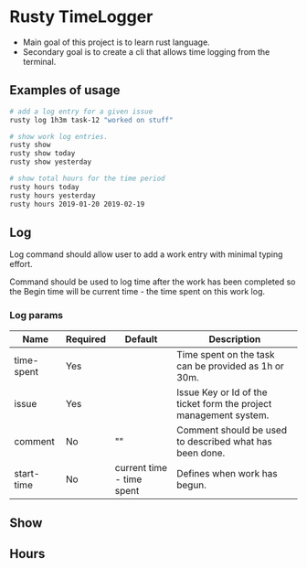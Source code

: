 # Rusty TimeLogger

* Main goal of this project is to learn rust language. 
* Secondary goal is to create a cli that allows time logging from the terminal.


## Examples of usage

``` bash  
# add a log entry for a given issue
rusty log 1h3m task-12 "worked on stuff"

# show work log entries.
rusty show
rusty show today 
rusty show yesterday

# show total hours for the time period
rusty hours today
rusty hours yesterday
rusty hours 2019-01-20 2019-02-19
```

## Log
Log command should allow user to add a work entry with minimal typing effort.

Command should be used to log time after the work has been completed so the Begin time will be current time - the time spent on this work log.

### Log params 

| Name       | Required | Default                   | Description                                                       |
| ---------- | -------- | ------------------------- | ----------------------------------------------------------------- |
| time-spent | Yes      |                           | Time spent on the task can be provided as 1h or 30m.              |
| issue      | Yes      |                           | Issue Key or Id of the ticket form the project management system. |
| comment    | No       | ""                        | Comment should be used to described what has been done.           |
| start-time | No       | current time - time spent | Defines when work has begun.                                      |

## Show 


## Hours

